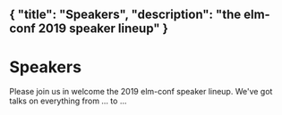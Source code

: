 {
    "title": "Speakers",
    "description": "the elm-conf 2019 speaker lineup"
}
---

# Speakers

Please join us in welcome the 2019 elm-conf speaker lineup.
We've got talks on everything from … to …
